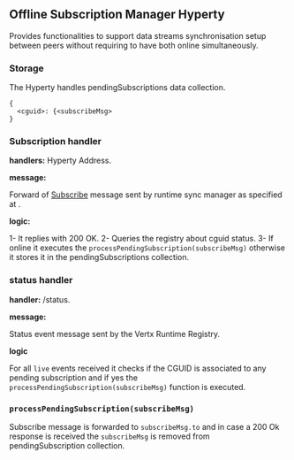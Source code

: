 ## Offline Subscription Manager Hyperty

Provides functionalities to support data streams synchronisation setup between peers without requiring to have both online simultaneously.


### Storage

The Hyperty handles pendingSubscriptions data collection.

```
{
  <cguid>: {<subscribeMsg>
}
```

### Subscription handler

**handlers:** Hyperty Address.

**message:**

Forward of [Subscribe](https://rethink-project.github.io/specs/messages/data-sync-messages/#observer-subscription-request-sent-to-data-object-subscription-handler) message sent by runtime sync manager as specified at .

**logic:**

1- It replies with 200 OK.
2- Queries the registry about cguid status.
3- If online it executes the `processPendingSubscription(subscribeMsg)` otherwise it stores it in the pendingSubscriptions collection.

### status handler

**handler:** <runtime>/status.

**message:**

Status event message sent by the Vertx Runtime Registry.

**logic**

For all `live` events received it checks if the CGUID is associated to any pending subscription and if yes the `processPendingSubscription(subscribeMsg)` function is executed.

### `processPendingSubscription(subscribeMsg)` 

Subscribe message is forwarded to `subscribeMsg.to` and in case a 200 Ok response is received the `subscribeMsg` is removed from pendingSubscription collection.

